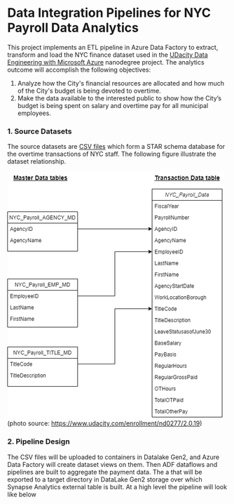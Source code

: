 # Data Integration Pipelines for NYC Payroll Data Analytics
This project implements an ETL pipeline in Azure Data Factory to extract, transform and load the NYC finance dataset used in the [UDacity Data Engineering with Microsoft Azure](https://www.udacity.com/enrollment/nd0277/2.0.19) nanodegree project. The analytics outcome will accomplish the following objectives:
  1. Analyze how the City's financial resources are allocated and how much of the City's budget is being devoted to overtime.
  2. Make the data available to the interested public to show how the City’s budget is being spent on salary and overtime pay for all municipal employees.

### 1. Source Datasets
The source datasets are [CSV files](https://github.com/wongp1984/azure-adf-nyc-etl/blob/main/data-nyc-payroll.zip) which form a STAR schema database for the overtime transactions of NYC staff. The following figure illustrate the dataset relationship.

![StarSchema](https://github.com/wongp1984/azure-adf-nyc-etl/blob/main/images/nyc-payroll-db-schema.jpeg) 
(photo source: https://www.udacity.com/enrollment/nd0277/2.0.19)

### 2. Pipeline Design
The CSV files will be uploaded to containers in Datalake Gen2, and Azure Data Factory will create dataset views on them. Then ADF dataflows and pipelines are built to aggregate the payment data. The a that will be exported to a target directory in DataLake Gen2 storage over which Synapse Analytics external table is built. At a high level the pipeline will look like below

